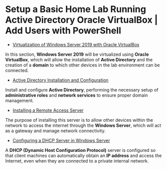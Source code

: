 # Setup a Basic Home Lab Running Active Directory Oracle VirtualBox | Add Users with PowerShell
- [Virtualization of Windows Server 2019 with Oracle VirtualBox](https://github.com/rosario7832/Virtualization-of-Windows-Server-2019-with-Oracle-VirtualBox)

In this section, **Windows Server 2019** will be virtualized using **Oracle VirtualBox**, which will allow the installation of **Active Directory** and the creation of a **domain** to which other devices in the lab environment can be connected.
  
- [Active Directory Installation and Configuration](https://github.com/rosario7832/Active-Directory-Installation-and-Configuration)

Install and configure **Active Directory**, performing the necessary setup of **administrative roles** and **network services** to ensure proper domain management.

- [Installing a Remote Access Server](https://github.com/rosario7832/Installing-a-Remote-Access-Server-in-Windows-Server)

The purpose of installing this server is to allow other devices within the network to access the internet through the **Windows Server**, which will act as a gateway and manage network connectivity.

- [Configuring a DHCP Server in Windows Server](https://github.com/rosario7832/-Configuring-a-DHCP-Server-in-Windows-Server)

A **DHCP (Dynamic Host Configuration Protocol)** server is configured so that client machines can automatically obtain an **IP address** and access the Internet, even when they are connected to a private internal network.

